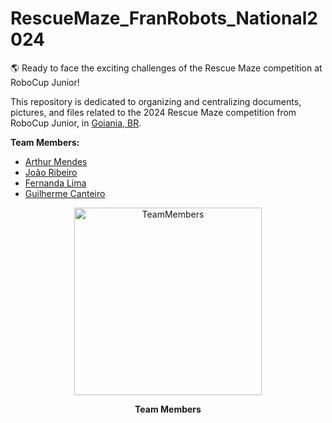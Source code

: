 # RescueMaze_FranRobots_National2024
🌎 Ready to face the exciting challenges of the Rescue Maze competition at RoboCup Junior! <br>

This repository is dedicated to organizing and centralizing documents, pictures, and files related to the 2024 Rescue Maze competition from RoboCup Junior, in [Goiania, BR](https://pt.wikipedia.org/wiki/Goi%C3%A2nia).

**Team Members:**
* [Arthur Mendes](https://www.instagram.com/arthurmlopezzz/) <br>
* [João Ribeiro](https://www.instagram.com/jaotavin/) <br>
* [Fernanda Lima](https://www.instagram.com/ferdilima_/) <br>
* [Guilherme Canteiro](https://www.instagram.com/guilhermebcanteiro/) <br>

<p align="center">
<img width="300" alt="TeamMembers" src="https://github.com/user-attachments/assets/69111c83-8797-412f-a43a-4de36eb7ffb8" /p>
<p align="center">  <strong> Team Members </strong> </p>
